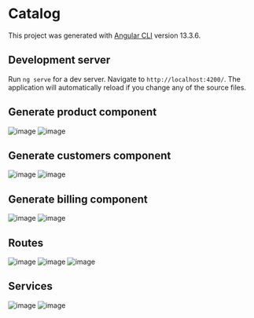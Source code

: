 # Catalog

This project was generated with [Angular CLI](https://github.com/angular/angular-cli) version 13.3.6.

## Development server

Run `ng serve` for a dev server. Navigate to `http://localhost:4200/`. The application will automatically reload if you change any of the source files.

## Generate product component
![image](https://user-images.githubusercontent.com/81756572/205483816-8e876a74-ad1c-4ad7-b717-321e35259fba.png)
![image](https://user-images.githubusercontent.com/81756572/205483884-35ed083e-e981-4b6a-8f8b-59ea212eaa84.png)

## Generate customers component
![image](https://user-images.githubusercontent.com/81756572/205483937-7cf5a91f-d735-485b-b28e-fda04c694bd8.png)
![image](https://user-images.githubusercontent.com/81756572/205483942-b61f768c-cb05-4923-97fc-bbbc4d404490.png)
## Generate billing component 
![image](https://user-images.githubusercontent.com/81756572/205484517-4ca8dc10-7cf8-4975-95e7-d438084b7392.png)
![image](https://user-images.githubusercontent.com/81756572/205484524-b95e7554-3fc3-47b4-b4db-9a1f2cf76394.png)


## Routes
![image](https://user-images.githubusercontent.com/81756572/205484308-04c67cb6-7cda-4c8f-b382-1a282978f26e.png)
![image](https://user-images.githubusercontent.com/81756572/205484744-4c072718-1361-483c-952f-2263e2cb670a.png)
![image](https://user-images.githubusercontent.com/81756572/205484972-63c14864-a8ed-4764-b43b-fdc9b94ec05a.png)

## Services 
![image](https://user-images.githubusercontent.com/81756572/205485615-65e8cf3f-e287-46a7-92df-c4b32e769311.png)
![image](https://user-images.githubusercontent.com/81756572/205485926-99299120-f417-4435-b3d6-798c248ada7f.png)




